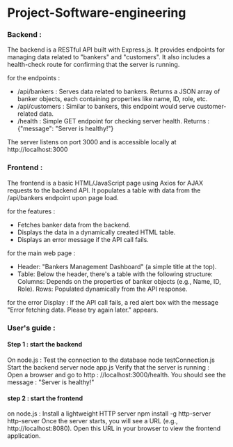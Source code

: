 # Project-Software-engineering

### Backend :
The backend is a RESTful API built with Express.js. It provides endpoints for managing data related to "bankers" and "customers". It also includes a health-check route for confirming that the server is running.

for the endpoints :
- /api/bankers : Serves data related to bankers.
  Returns a JSON array of banker objects, each containing properties like name, ID, role, etc.
- /api/customers : Similar to bankers, this endpoint would serve customer-related data.
- /health : Simple GET endpoint for checking server health. Returns : {"message": "Server is healthy!"}

The server listens on port 3000 and is accessible locally at http://localhost:3000

### Frontend : 
The frontend is a basic HTML/JavaScript page using Axios for AJAX requests to the backend API. It populates a table with data from the /api/bankers endpoint upon page load.

for the features :
- Fetches banker data from the backend.
- Displays the data in a dynamically created HTML table.
- Displays an error message if the API call fails.

for the main web page :
- Header: "Bankers Management Dashboard" (a simple title at the top).
- Table: Below the header, there's a table with the following structure:
    Columns: Depends on the properties of banker objects (e.g., Name, ID, Role).
    Rows: Populated dynamically from the API response.
  
for the error Display :
If the API call fails, a red alert box with the message "Error fetching data. Please try again later." appears.

### User's guide :
#### Step 1 : start the backend
On node.js :
Test the connection to the database
    node testConnection.js
Start the backend server
    node app.js
Verify that the server is running :
    Open a browser and go to http : //localhost:3000/health.
    You should see the message : "Server is healthy!"

#### step 2 : start the frontend
on node.js :
Install a lightweight HTTP server
    npm install -g http-server
    http-server
Once the server starts, you will see a URL (e.g., http://localhost:8080).
Open this URL in your browser to view the frontend application.

